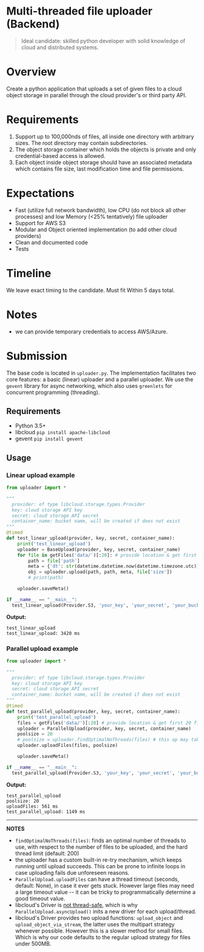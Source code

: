 # Multi-threaded file uploader (Backend)

> Ideal candidate: skilled python developer with solid knowledge of cloud and distributed systems.

# Overview

Create a python application that uploads a set of given files to a cloud object storage in parallel through the cloud provider's or third party API.

# Requirements

1. Support up to 100,000nds of files, all inside one directory with arbitrary sizes. The root directory may contain subdirectories.
1. The object storage container which holds the objects is private and only credential-based access is allowed.
1. Each object inside object storage should have an associated metadata which contains file size, last modification time and file permissions.

# Expectations

- Fast (utilize full network bandwidth), low CPU (do not block all other processes) and low Memory (<25% tentatively) file uploader
- Support for AWS S3
- Modular and Object oriented implementation (to add other cloud providers)
- Clean and documented code
- Tests

# Timeline

We leave exact timing to the candidate. Must fit Within 5 days total.

# Notes

- we can provide temporary credentials to access AWS/Azure.

# Submission
The base code is located in `uploader.py`. The implementation facilitates two core features: a basic (linear) uploader and a parallel uploader. We use the `gevent` library for async networking, which also uses `greenlets` for concurrent programming (threading).

## Requirements
- Python 3.5+
- libcloud `pip install apache-libcloud`
- gevent `pip install gevent`

## Usage
### Linear upload example
```py
from uploader import *

"""
  provider: of type libcloud.storage.types.Provider
  key: cloud storage API key
  secret: cloud storage API secret
  container_name: bucket name, will be created if does not exist
"""
@timed
def test_linear_upload(provider, key, secret, container_name):
    print('test_linear_upload')
    uploader = BaseUpload(provider, key, secret, container_name)
    for file in getFiles('data/')[:20]: # provide location & get first 20 files
        path = file['path']
        meta = {'dt': str(datetime.datetime.now(datetime.timezone.utc)) }
        obj = uploader.upload(path, path, meta, file['size'])
        # print(path)

    uploader.saveMeta()

if __name__ == "__main__":
  test_linear_upload(Provider.S3, 'your_key', 'your_secret', 'your_bucket_name')
```

**Output:**
```
test_linear_upload
test_linear_upload: 3420 ms
```

### Parallel upload example
```py
from uploader import *

"""
  provider: of type libcloud.storage.types.Provider
  key: cloud storage API key
  secret: cloud storage API secret
  container_name: bucket name, will be created if does not exist
"""
@timed
def test_parallel_upload(provider, key, secret, container_name):
    print('test_parallel_upload')
    files = getFiles('data/')[:20] # provide location & get first 20 files
    uploader = ParallelUpload(provider, key, secret, container_name)
    poolsize = 20
    # poolsize = uploader.findOptimalNoThreads(files) # this op may take several seconds
    uploader.uploadFiles(files, poolsize)

    uploader.saveMeta()

if __name__ == "__main__":
  test_parallel_upload(Provider.S3, 'your_key', 'your_secret', 'your_bucket_name')
```
**Output:**
```
test_parallel_upload
poolsize: 20
uploadFiles: 561 ms
test_parallel_upload: 1149 ms
```

---

**NOTES**
- `findOptimalNoThreads(files)`: finds an optimal number of threads to use, with respect to the number of files to be uploaded, and the hard thread limit (default: 200)
- the uploader has a custom built-in re-try mechanism, which keeps running until upload succeeds. This can be prone to infinite loops in case uploading fails due unforeseen reasons.
- `ParallelUpload.uploadFiles` can have a thread timeout (seconds, default: None), in case it ever gets stuck. However large files may need a large timeout value -- it can be tricky to programmatically determine a good timeout value.
- libcloud's Driver is [not thread-safe](https://libcloud.readthedocs.io/en/stable/other/using-libcloud-in-multithreaded-and-async-environments.html), which is why `ParallelUpload.asyncUpload()` inits a new driver for each upload/thread.
- libcloud's Driver provides two upload functions: `upload_object` and `upload_object_via_stream`, the latter uses the multipart strategy whenever possible. However this is a slower method for small files. Which is why our code defaults to the regular upload strategy for files under 500MB.
